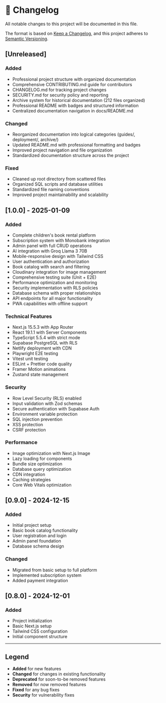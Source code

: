 # 📝 Changelog

All notable changes to this project will be documented in this file.

The format is based on [Keep a Changelog](https://keepachangelog.com/en/1.0.0/),
and this project adheres to [Semantic Versioning](https://semver.org/spec/v2.0.0.html).

## [Unreleased]

### Added
- Professional project structure with organized documentation
- Comprehensive CONTRIBUTING.md guide for contributors
- CHANGELOG.md for tracking project changes
- SECURITY.md for security policy and reporting
- Archive system for historical documentation (212 files organized)
- Professional README with badges and structured information
- Centralized documentation navigation in docs/README.md

### Changed
- Reorganized documentation into logical categories (guides/, deployment/, archive/)
- Updated README.md with professional formatting and badges
- Improved project navigation and file organization
- Standardized documentation structure across the project

### Fixed
- Cleaned up root directory from scattered files
- Organized SQL scripts and database utilities
- Standardized file naming conventions
- Improved project maintainability and scalability

## [1.0.0] - 2025-01-09

### Added
- Complete children's book rental platform
- Subscription system with Monobank integration
- Admin panel with full CRUD operations
- AI integration with Groq Llama 3 70B
- Mobile-responsive design with Tailwind CSS
- User authentication and authorization
- Book catalog with search and filtering
- Cloudinary integration for image management
- Comprehensive testing suite (Unit + E2E)
- Performance optimization and monitoring
- Security implementation with RLS policies
- Database schema with proper relationships
- API endpoints for all major functionality
- PWA capabilities with offline support

### Technical Features
- Next.js 15.5.3 with App Router
- React 19.1.1 with Server Components
- TypeScript 5.5.4 with strict mode
- Supabase PostgreSQL with RLS
- Netlify deployment with CDN
- Playwright E2E testing
- Vitest unit testing
- ESLint + Prettier code quality
- Framer Motion animations
- Zustand state management

### Security
- Row Level Security (RLS) enabled
- Input validation with Zod schemas
- Secure authentication with Supabase Auth
- Environment variable protection
- SQL injection prevention
- XSS protection
- CSRF protection

### Performance
- Image optimization with Next.js Image
- Lazy loading for components
- Bundle size optimization
- Database query optimization
- CDN integration
- Caching strategies
- Core Web Vitals optimization

## [0.9.0] - 2024-12-15

### Added
- Initial project setup
- Basic book catalog functionality
- User registration and login
- Admin panel foundation
- Database schema design

### Changed
- Migrated from basic setup to full platform
- Implemented subscription system
- Added payment integration

## [0.8.0] - 2024-12-01

### Added
- Project initialization
- Basic Next.js setup
- Tailwind CSS configuration
- Initial component structure

---

## Legend

- **Added** for new features
- **Changed** for changes in existing functionality
- **Deprecated** for soon-to-be removed features
- **Removed** for now removed features
- **Fixed** for any bug fixes
- **Security** for vulnerability fixes
